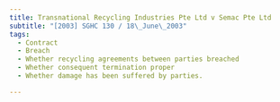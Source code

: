 ```yaml
---
title: Transnational Recycling Industries Pte Ltd v Semac Pte Ltd
subtitle: "[2003] SGHC 130 / 18\_June\_2003"
tags:
  - Contract
  - Breach
  - Whether recycling agreements between parties breached
  - Whether consequent termination proper
  - Whether damage has been suffered by parties.

---
```


